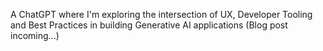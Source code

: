A ChatGPT where I'm exploring the intersection of UX, Developer Tooling and Best Practices in building Generative AI applications (Blog post incoming...)
